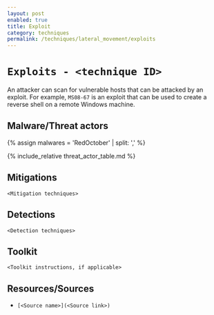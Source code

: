 ```yaml
---
layout: post
enabled: true
title: Exploit
category: techniques
permalink: /techniques/lateral_movement/exploits
---
```

# `Exploits - <technique ID>`

An attacker can scan for vulnerable hosts that can be attacked by an exploit. For example, `MS08-67` is an exploit that can be used to create a reverse shell on a remote Windows machine.

## Malware/Threat actors

{% assign malwares = 'RedOctober' | split: ',' %}

{% include_relative threat_actor_table.md %}

## Mitigations

`<Mitigation techniques>`

## Detections

`<Detection techniques>`

## Toolkit

`<Toolkit instructions, if applicable>`

## Resources/Sources

* `[<Source name>](<Source link>)`
